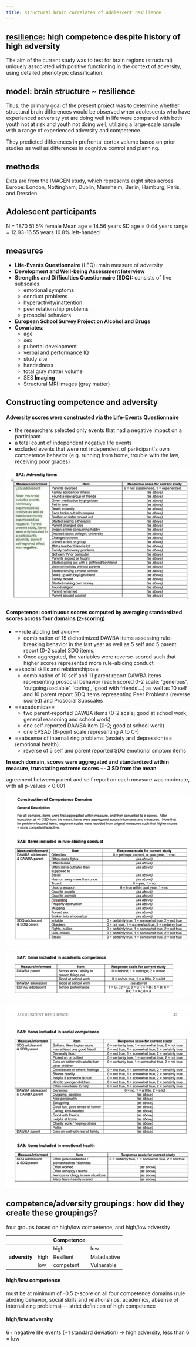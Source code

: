 ```yaml
---
title: structural brain correlates of adolescent resilience
---
```


## [resilience](notes/mental-health/resilience.md): high competence despite history of high adversity

The aim of the current study was to test for brain regions (structural) uniquely associated with positive functioning in the context of adversity, using detailed phenotypic classification.

## model: brain structure ~ resilience

Thus, the primary goal of the present project was to determine whether structural brain differences would be observed when adolescents who have experienced adversity yet are doing well in life were compared with both youth not at risk and youth not doing well, utilizing a large-scale sample with a range of experienced adversity and competence.
	
They predicted differences in prefrontal cortex volume based on prior studies as well as differences in cognitive control and planning.

## methods

Data are from the IMAGEN study, which represents eight sites across Europe: London, Nottingham, Dublin, Mannheim, Berlin, Hamburg, Paris, and Dresden.

## Adolescent participants
N = 1870
51.5% female
Mean age = 14.56 years
SD age = 0.44 years
range = 12.93-16.55 years
10.8% left-handed

## measures

- **Life-Events Questionnaire** (LEQ): main measure of adversity
- **Development and Well-being Assessment Interview**
- **Strengths and Difficulties Questionnaire (SDQ):** consists of five subscales 
	- emotional symptoms
	- conduct problems
	- hyperactivity/inattention
	- peer relationship problems
	- prosocial behaviors
- **European School Survey Project on Alcohol and Drugs**
- **Covariates**:
	- age
	- sex
	- pubertal development
	- verbal and performance IQ
	- study site
	- handedness
	- total gray matter volume
	- SES
**Imaging**
	- Structural MRI images (gray matter)

## Constructing competence and adversity

#### Adversity scores were constructed via the Life-Events Questionnaire
- the researchers selected only events that had a negative impact on a participant.
- a total count of independent negative life events
- excluded events that were not independent of participant's own competence behavior (e.g. running from home, trouble with the law, receiving poor grades)

![Pasted image 20210202112353](/notes/images/20210202112353.png)

#### Competence: continuous scores computed by averaging standardized scores across four domains (z-scoring). 
- ==rule abiding behavior==
	- combination of 15 dichotimized DAWBA items assessing rule-breaking behavior in the last year as well as 5 self and 5 parent report (0-2 scale) SDQ items. 
	- Once aggregated, the variables were reverse-scored such that higher scores represented more rule-abiding conduct
- ==social skills and relationships==
	- combination of 10 self and 11 parent report DAWBA items representing prosocial behavior (each scored 0-2 scale: 'generous', 'outgoing/sociable', 'caring', 'good with friends'...) as well as 10 self and 10 parent report SDQ items representing Peer Problems (reverse scored) and Prosocial Subscales
- ==academics==
	- two parent-reported DAWBA items (0-2 scale; good at school work,  general reasoning and school work)
	- one self-reported DAWBA item (0-2; good at school work)
	- one EPSAD (8-point scale representing A to C-)
- ==absense of internalizing problems (anxiety and depression)== (emotional health)
	- reverse of 5 self and parent reported SDQ emotional smptom items
		
**In each domain, scores were aggregated and standardized within measure, trunctating extreme scores +- 3 SD from the mean**

agreement between parent and self report on each measure was moderate, with all p-values < 0.001

![Pasted image 20210202113041.png](/notes/images/20210202113041.png)

![Pasted image 20210202113052.png](/notes/images/20210202113052.png)

![Pasted image 20210202113101.png](/notes/images/20210202113101.png)

## competence/adversity groupings: how did they create these groupings?

four groups based on high/low competence, and high/low adversity

|               |      | **Competence** |             |
| ------------- | ---- | -------------- | ----------- |
|               |      | high           | low         |
| **adversity** | high | Resilient      | Maladaptive |
|               | low  | competent      | Vulnerable  |

#### high/low competence
must be at minimum of -0.5 z-score on all four competence domains (rule abiding behavior, social skills and relationships, academics, absense of internalizing problems) -- strict definition of high competence

#### high/low adversity
6+ negative life events (+1 standard deviation) => high adversity, less than 6 = low 